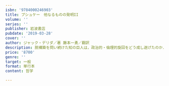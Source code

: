 ```yaml
---
isbn: '9784000246903'
title: プシュケー　他なるものの発明II
volume: ''
series: ''
publisher: 岩波書店
pubdate: '2019-03-28'
cover: ''
author: ジャック・デリダ／著 藤本一勇／翻訳
description: 脱構築を問い続けた知の巨人は，政治的・倫理的旋回をどう成し遂げたのか．幅広い主題に取り組む12篇．
price: '8700'
genre: ''
target: 一般
format: 単行本
content: 哲学

---
```

